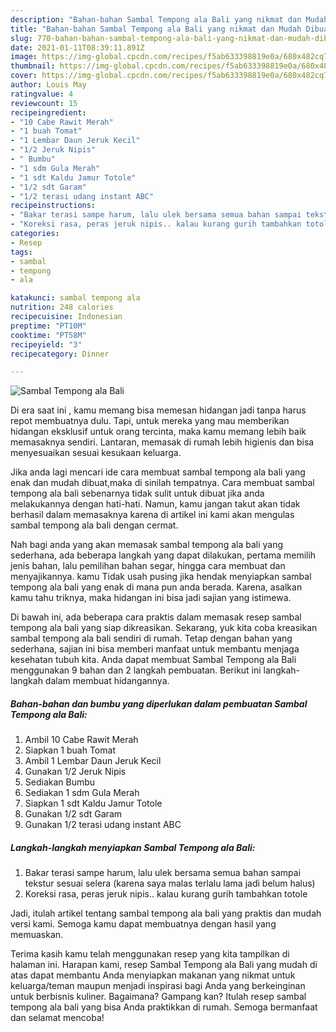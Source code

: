 ```yaml
---
description: "Bahan-bahan Sambal Tempong ala Bali yang nikmat dan Mudah Dibuat"
title: "Bahan-bahan Sambal Tempong ala Bali yang nikmat dan Mudah Dibuat"
slug: 770-bahan-bahan-sambal-tempong-ala-bali-yang-nikmat-dan-mudah-dibuat
date: 2021-01-11T08:39:11.891Z
image: https://img-global.cpcdn.com/recipes/f5ab633398819e0a/680x482cq70/sambal-tempong-ala-bali-foto-resep-utama.jpg
thumbnail: https://img-global.cpcdn.com/recipes/f5ab633398819e0a/680x482cq70/sambal-tempong-ala-bali-foto-resep-utama.jpg
cover: https://img-global.cpcdn.com/recipes/f5ab633398819e0a/680x482cq70/sambal-tempong-ala-bali-foto-resep-utama.jpg
author: Louis May
ratingvalue: 4
reviewcount: 15
recipeingredient:
- "10 Cabe Rawit Merah"
- "1 buah Tomat"
- "1 Lembar Daun Jeruk Kecil"
- "1/2 Jeruk Nipis"
- " Bumbu"
- "1 sdm Gula Merah"
- "1 sdt Kaldu Jamur Totole"
- "1/2 sdt Garam"
- "1/2 terasi udang instant ABC"
recipeinstructions:
- "Bakar terasi sampe harum, lalu ulek bersama semua bahan sampai tekstur sesuai selera (karena saya malas terlalu lama jadi belum halus)"
- "Koreksi rasa, peras jeruk nipis.. kalau kurang gurih tambahkan totole"
categories:
- Resep
tags:
- sambal
- tempong
- ala

katakunci: sambal tempong ala 
nutrition: 248 calories
recipecuisine: Indonesian
preptime: "PT10M"
cooktime: "PT58M"
recipeyield: "3"
recipecategory: Dinner

---
```



![Sambal Tempong ala Bali](https://img-global.cpcdn.com/recipes/f5ab633398819e0a/680x482cq70/sambal-tempong-ala-bali-foto-resep-utama.jpg)

Di era  saat ini , kamu memang bisa memesan hidangan jadi tanpa harus repot membuatnya dulu. Tapi, untuk mereka yang mau memberikan hidangan eksklusif untuk orang tercinta, maka kamu memang lebih baik memasaknya sendiri. Lantaran, memasak di rumah lebih higienis dan bisa menyesuaikan sesuai kesukaan keluarga.

Jika anda lagi mencari ide cara membuat sambal tempong ala bali yang enak dan mudah dibuat,maka di sinilah tempatnya. Cara membuat sambal tempong ala bali  sebenarnya tidak sulit untuk dibuat jika anda melakukannya dengan hati-hati. Namun, kamu jangan takut akan tidak berhasil dalam memasaknya 
karena di artikel ini kami akan mengulas sambal tempong ala bali dengan cermat.  



Nah bagi anda yang akan memasak sambal tempong ala bali yang sederhana, ada beberapa langkah yang dapat dilakukan, pertama memilih jenis bahan, lalu pemilihan bahan segar, hingga cara membuat dan menyajikannya. kamu Tidak usah pusing jika hendak menyiapkan sambal tempong ala bali yang enak di mana pun anda berada. Karena, asalkan kamu  tahu triknya, maka hidangan ini bisa jadi sajian yang istimewa.

Di bawah ini, ada beberapa cara praktis  dalam memasak resep sambal tempong ala bali yang siap dikreasikan. Sekarang, yuk kita coba kreasikan sambal tempong ala bali sendiri di rumah. Tetap dengan bahan yang sederhana, sajian ini bisa memberi manfaat untuk membantu menjaga kesehatan tubuh kita. Anda dapat membuat Sambal Tempong ala Bali menggunakan 9 bahan dan 2 langkah pembuatan. Berikut ini langkah-langkah dalam membuat hidangannya.

<!--inarticleads1-->

##### Bahan-bahan dan bumbu yang diperlukan dalam pembuatan Sambal Tempong ala Bali:

1. Ambil 10 Cabe Rawit Merah
1. Siapkan 1 buah Tomat
1. Ambil 1 Lembar Daun Jeruk Kecil
1. Gunakan 1/2 Jeruk Nipis
1. Sediakan  Bumbu
1. Sediakan 1 sdm Gula Merah
1. Siapkan 1 sdt Kaldu Jamur Totole
1. Gunakan 1/2 sdt Garam
1. Gunakan 1/2 terasi udang instant ABC




<!--inarticleads2-->

##### Langkah-langkah menyiapkan Sambal Tempong ala Bali:

1. Bakar terasi sampe harum, lalu ulek bersama semua bahan sampai tekstur sesuai selera (karena saya malas terlalu lama jadi belum halus)
1. Koreksi rasa, peras jeruk nipis.. kalau kurang gurih tambahkan totole




Jadi, itulah artikel tentang  sambal tempong ala bali  yang praktis dan mudah versi kami. Semoga kamu dapat membuatnya dengan hasil yang memuaskan. 

Terima kasih kamu telah menggunakan resep yang kita tampilkan di halaman ini. Harapan kami, resep  Sambal Tempong ala Bali yang mudah di atas dapat membantu Anda menyiapkan makanan yang nikmat untuk keluarga/teman maupun menjadi inspirasi bagi Anda yang berkeinginan untuk berbisnis kuliner. Bagaimana? Gampang kan? Itulah resep sambal tempong ala bali yang bisa Anda praktikkan di rumah. Semoga bermanfaat dan selamat mencoba!

